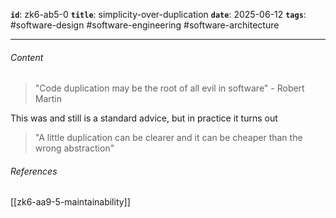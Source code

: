 **`id`**: zk6-ab5-0 
**`title`**: simplicity-over-duplication 
**`date`**: 2025-06-12 
**`tags`**: #software-design #software-engineering #software-architecture 

---

###### Content

> "Code duplication may be the root of all evil in software" - Robert Martin

This was and still is a standard advice, but in practice it turns out

> "A little duplication can be clearer and it can be cheaper than the wrong abstraction"

###### References

[[zk6-aa9-5-maintainability]]